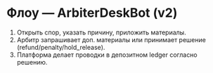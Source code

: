 # Флоу — ArbiterDeskBot (v2)
1) Открыть спор, указать причину, приложить материалы.
2) Арбитр запрашивает доп. материалы или принимает решение (refund/penalty/hold_release).
3) Платформа делает проводки в депозитном ledger согласно решению.
